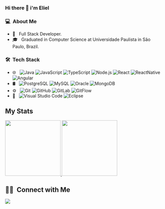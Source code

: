 ### Hi there 👋 i'm Eliel

### 💻 &nbsp;About Me 
- 🤔 &nbsp; Full Stack Developer.
- 🎓 &nbsp; Graduated in Computer Science at Universidade Paulista in São Paulo, Brazil.

### 🛠 &nbsp;Tech Stack
- 🌐 &nbsp;
  ![Java](https://img.shields.io/badge/-Java-333333?style=flat&logo=java)
  ![JavaScript](https://img.shields.io/badge/-JavaScript-333333?style=flat&logo=javascript)
  ![TypeScript](https://img.shields.io/badge/-TypeScript-333333?style=flat&logo=typescript)
  ![Node.js](https://img.shields.io/badge/-Node.js-333333?style=flat&logo=node.js)
  ![React](https://img.shields.io/badge/-React-333333?style=flat&logo=react)
  ![ReactNative](https://img.shields.io/badge/-React%20Native-333333?style=flat&logo=react)
  ![Angular](https://img.shields.io/badge/-Angular-333333?style=flat&logo=angular)
- 🛢 &nbsp;
  ![PostgreSQL](https://img.shields.io/badge/-PostgreSQL-333333?style=flat&logo=postgresql)
  ![MySQL](https://img.shields.io/badge/-MySQL-333333?style=flat&logo=mysql)
  ![Oracle](https://img.shields.io/badge/-Oracle-333333?style=flat&logo=oracle)
  ![MongoDB](https://img.shields.io/badge/-MongoDB-333333?style=flat&logo=mongodb)
- ⚙️ &nbsp;
  ![Git](https://img.shields.io/badge/-Git-333333?style=flat&logo=git)
  ![GitHub](https://img.shields.io/badge/-GitHub-333333?style=flat&logo=github)
  ![GitLab](https://img.shields.io/badge/-GitLab-333333?style=flat&logo=gitlab)
  ![GitFlow](https://img.shields.io/badge/-GitFlow-333333?style=flat&logo=gitflow)
- 🔧 &nbsp;
  ![Visual Studio Code](https://img.shields.io/badge/-Visual%20Studio%20Code-333333?style=flat&logo=visual-studio-code&logoColor=007ACC)
  ![Eclipse](https://img.shields.io/badge/-Eclipse-333333?style=flat&logo=eclipse)

## My Stats
<p>
<a href="https://github.com/elielcena">
  <img height="180em" src="https://github-readme-stats.vercel.app/api?username=elielcena&show_icons=true&theme=radical" />
  <img height="180em" src="https://github-readme-stats-eight-theta.vercel.app/api/top-langs/?username=elielcena&theme=radical&layout=compact&exclude_lang=java+r" />
</a>
</p>

##  🤝🏻 &nbsp;Connect with Me
<a href="https://www.linkedin.com/in/eliel-s-a30734141"><img src="https://img.shields.io/badge/-Eliel%20Cena-0077B5?style=flat-square&logo=Linkedin&logoColor=white"/></a>
